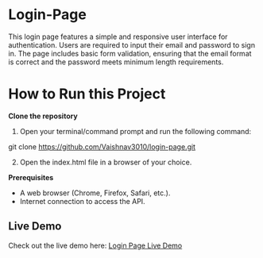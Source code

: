 # Login-Page
This login page features a simple and responsive user interface for authentication. Users are required to input their email and password to sign in. The page includes basic form validation, ensuring that the email format is correct and the password meets minimum length requirements. 
# How to Run this Project
**Clone the repository**  
  1. Open your terminal/command prompt and run the following command:

   git clone https://github.com/Vaishnav3010/login-page.git

  2. Open the index.html file in a browser of your choice.

 **Prerequisites**
- A web browser (Chrome, Firefox, Safari, etc.).
- Internet connection to access the API.

## Live Demo
Check out the live demo here: [Login Page Live Demo](https://Vaishnav3010.github.io/Login-Page/)
